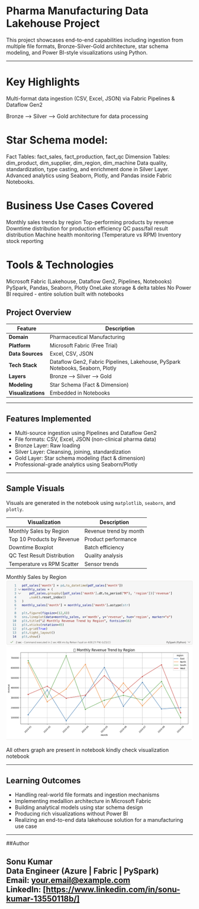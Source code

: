 
# Pharma Manufacturing Data Lakehouse Project

This project showcases end-to-end capabilities including ingestion from multiple file formats, 
Bronze-Silver-Gold architecture, star schema modeling, and Power BI-style visualizations using Python.

---

# Key Highlights

Multi-format data ingestion (CSV, Excel, JSON) via Fabric Pipelines & Dataflow Gen2

Bronze --> Silver --> Gold architecture for data processing

# Star Schema model:

Fact Tables: fact_sales, fact_production, fact_qc
Dimension Tables: dim_product, dim_supplier, dim_region, dim_machine
Data quality, standardization, type casting, and enrichment done in Silver Layer.
Advanced analytics using Seaborn, Plotly, and Pandas inside Fabric Notebooks.

# Business Use Cases Covered

Monthly sales trends by region
Top-performing products by revenue
Downtime distribution for production efficiency
QC pass/fail result distribution
Machine health monitoring (Temperature vs RPM)
Inventory stock reporting

# Tools & Technologies

Microsoft Fabric (Lakehouse, Dataflow Gen2, Pipelines, Notebooks)
PySpark, Pandas, Seaborn, Plotly
OneLake storage & delta tables
No Power BI required - entire solution built with notebooks



##  Project Overview

| Feature                          | Description |
|----------------------------------|-------------|
| **Domain**                       | Pharmaceutical Manufacturing |
| **Platform**                     | Microsoft Fabric (Free Trial) |
| **Data Sources**                 | Excel, CSV, JSON |
| **Tech Stack**                   | Dataflow Gen2, Fabric Pipelines, Lakehouse, PySpark Notebooks, Seaborn, Plotly |
| **Layers**                       | Bronze --> Silver --> Gold |
| **Modeling**                     | Star Schema (Fact & Dimension) |
| **Visualizations**               | Embedded in Notebooks |

---


## Features Implemented

-  Multi-source ingestion using Pipelines and Dataflow Gen2
-  File formats: CSV, Excel, JSON (non-clinical pharma data)
-  Bronze Layer: Raw loading
-  Silver Layer: Cleansing, joining, standardization
-  Gold Layer: Star schema modeling (fact & dimension)
-  Professional-grade analytics using Seaborn/Plotly

---

## Sample Visuals

Visuals are generated in the notebook using `matplotlib`, `seaborn`, and `plotly`.

| Visualization                    | Description |
|----------------------------------|-------------|
|  Monthly Sales by Region         | Revenue trend by month |
|  Top 10 Products by Revenue      | Product performance |
|  Downtime Boxplot                | Batch efficiency |
|  QC Test Result Distribution     |  Quality analysis |
|  Temperature vs RPM Scatter      | Sensor trends |

Monthly Sales by Region 
![Monthly Sales by Region ](<Monthlu revenue by sales.png>)
![Monthly Sales by Region Graph](<Monthly revenue by sales graph.png>)

All others graph are present in notebook kindly check visualization notebook

---

## Learning Outcomes

- Handling real-world file formats and ingestion mechanisms
- Implementing medallion architecture in Microsoft Fabric
- Building analytical models using star schema design
- Producing rich visualizations without Power BI
- Realizing an end-to-end data lakehouse solution for a manufacturing use case

---

##Author

**Sonu Kumar**  
Data Engineer (Azure | Fabric | PySpark)  
Email: your.email@example.com  
LinkedIn: [https://www.linkedin.com/in/sonu-kumar-13550118b/]
---